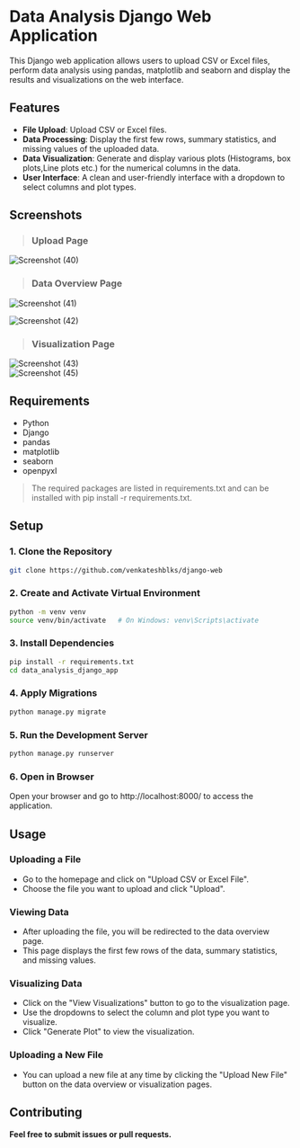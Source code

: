 # Data Analysis Django Web Application

This Django web application allows users to upload CSV or Excel files, perform data analysis using pandas, matplotlib and seaborn and display the results and visualizations on the web interface.

## Features

- **File Upload**: Upload CSV or Excel files.
- **Data Processing**: Display the first few rows, summary statistics, and missing values of the uploaded data.
- **Data Visualization**: Generate and display various plots (Histograms, box plots,Line plots etc.) for the numerical columns in the data.
- **User Interface**: A clean and user-friendly interface with a dropdown to select columns and plot types.


## Screenshots

> ### Upload Page
![Screenshot (40)](https://github.com/user-attachments/assets/345e20aa-e2db-4727-8184-281e5be23c7e)


> ### Data Overview Page
![Screenshot (41)](https://github.com/user-attachments/assets/12daaf71-da3a-4d63-9325-8464cf6898b9)
<br>

![Screenshot (42)](https://github.com/user-attachments/assets/4b474a33-abe9-48c1-832a-234ea80ccf21)


> ### Visualization Page
![Screenshot (43)](https://github.com/user-attachments/assets/e6b1fcb3-5250-431f-9e0d-b5c51e0b5970)
<br>
![Screenshot (45)](https://github.com/user-attachments/assets/f1e6b04b-8791-4270-b562-6b414f45e722)



## Requirements

- Python 
- Django 
- pandas
- matplotlib
- seaborn
- openpyxl
> The required packages are listed in requirements.txt and can be installed with pip install -r requirements.txt.

## Setup

### 1. Clone the Repository

```bash
git clone https://github.com/venkateshblks/django-web
```
### 2. Create and Activate Virtual Environment
``` bash
python -m venv venv
source venv/bin/activate   # On Windows: venv\Scripts\activate
```
### 3. Install Dependencies
```bash
pip install -r requirements.txt
cd data_analysis_django_app
```
### 4. Apply Migrations
```bash
python manage.py migrate
```
### 5. Run the Development Server
```bash
python manage.py runserver
```
### 6. Open in Browser
Open your browser and go to http://localhost:8000/ to access the application.


## Usage
### Uploading a File
- Go to the homepage and click on "Upload CSV or Excel File".
- Choose the file you want to upload and click "Upload".
### Viewing Data
- After uploading the file, you will be redirected to the data overview page.
- This page displays the first few rows of the data, summary statistics, and missing values.
### Visualizing Data
- Click on the "View Visualizations" button to go to the visualization page.
- Use the dropdowns to select the column and plot type you want to visualize.
- Click "Generate Plot" to view the visualization.
### Uploading a New File
- You can upload a new file at any time by clicking the "Upload New File" button on the data overview or visualization pages.

## Contributing
**Feel free to submit issues or pull requests.**

